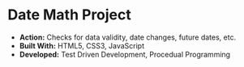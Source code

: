 # Date Math Project
* __Action:__ Checks for data validity, date changes, future dates, etc.
* __Built With:__ HTML5, CSS3, JavaScript
* __Developed:__ Test Driven Development, Procedual Programming
